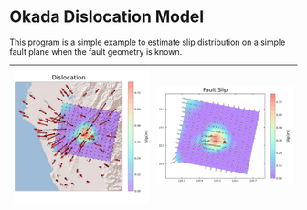 <h1>Okada Dislocation Model</h1>
<p>This program is a simple example to estimate slip distribution on a simple fault plane when the fault geometry is known.</p>

| ![Disloc](https://github.com/biglulu3310/Okada85-GNSS/blob/main/output/dislocation.png) | ![Slip](https://github.com/biglulu3310/Okada85-GNSS/blob/main/output/slip.png) |
|---|---|
